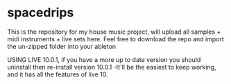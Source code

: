 # spacedrips

This is the repository for my house music project, will upload all samples + midi instruments + live sets here.
Feel free to download the repo and import the un-zipped folder into your ableton

USING LIVE 10.0.1, if you have a more up to date version you should uninstall then re-install version 10.0.1
-It'll be the easiest to keep working, and it has all the features of live 10.
